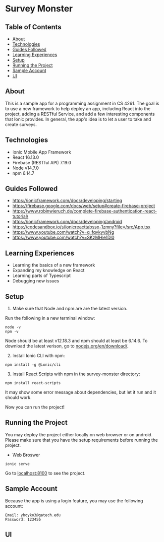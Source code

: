 # Survey Monster

## Table of Contents
* [About](#about)
* [Technologies](#technologies)
* [Guides Followed](#guides-followed)
* [Learning Experiences](#learing-experiences)
* [Setup](#setup)
* [Running the Project](#running-the-project)
* [Sample Account](#sample-account)
* [UI](#UI)

## About
This is a sample app for a programming assignment in CS 4261. The goal is to use a new framework to help deploy an app, including React into the project, adding a RESTful Service, and add a few interesting components that Ionic provides. In general, the app's idea is to let a user to take and create surveys.

## Technologies
- Ionic Mobile App Framework
- React 16.13.0
- Firebase (RESTful API) 7.19.0
- Node v14.7.0
- npm 6.14.7

## Guides Followed
- https://ionicframework.com/docs/developing/starting
- https://firebase.google.com/docs/web/setup#create-firebase-project
- https://www.robinwieruch.de/complete-firebase-authentication-react-tutorial/
- https://ionicframework.com/docs/developing/android
- https://codesandbox.io/s/ionicreacttabsso-1zmny?file=/src/App.tsx
- https://www.youtube.com/watch?v=q_fqvkyvbNg
- https://www.youtube.com/watch?v=SKzMHle1Dl0

## Learning Experiences
- Learning the basics of a new framework
- Expanding my knowledge on React
- Learning parts of Typescript
- Debugging new issues

## Setup
1. Make sure that Node and npm are are the latest version. 

Run the following in a new terminal window:
```
node -v
npm -v
```
Node should be at least v12.18.3 and npm should at least be 6.14.6. To download the latest verison, go to [nodejs.org/en/download/](nodejs.org/en/download/).

2. Install Ionic CLI with npm:
```
npm install -g @ionic/cli
```

3. Install React Scripts with npm in the survey-monster directory:
```
npm install react-scripts
```

It may show some error message about dependencies, but let it run and it should work.

Now you can run the project!

## Running the Project
You may deploy the project either locally on web browser or on android. Please make sure that you have the setup requirements before running the project.

- Web Broswer
```
ionic serve
```

Go to [localhost:8100](localhost:8100) to see the project.

## Sample Account
Because the app is using a login feature, you may use the following account:
```
Email: yboyko3@gatech.edu
Password: 123456
```

## UI


